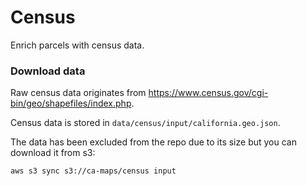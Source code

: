 # Census

Enrich parcels with census data.

### Download data

Raw census data originates from https://www.census.gov/cgi-bin/geo/shapefiles/index.php.

Census data is stored in `data/census/input/california.geo.json`.

The data has been excluded from the repo due to its size but you can download it from s3:

```
aws s3 sync s3://ca-maps/census input
```
